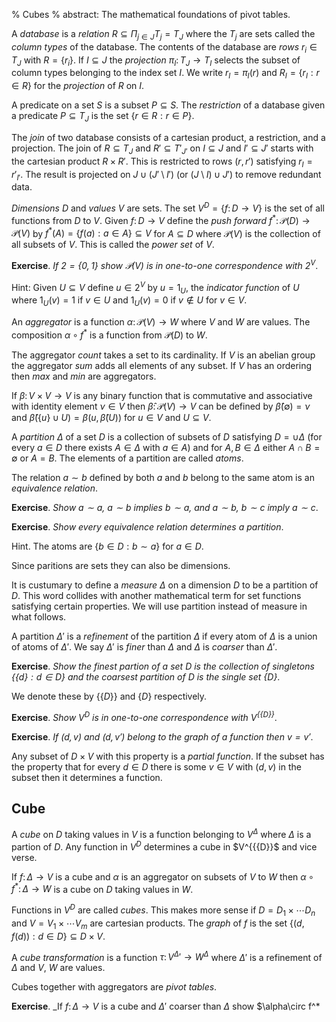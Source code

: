 % Cubes
% abstract: The mathematical foundations of pivot tables.

A _database_ is a _relation_ $R\subseteq \Pi_{j\in J} T_j = T_J$ where
the $T_j$ are sets called the _column types_ of the database. The contents of the
database are _rows_ $r_i\in T_J$ with $R = \{r_i\}$.
If $I\subseteq J$ the _projection_ $\pi_I\colon T_J\to T_I$
selects the subset of column types belonging to the index set $I$.
We write $r_I = \pi_I(r)$ and $R_I = \{r_I:r\in R\}$ for the
_projection_ of $R$ on $I$.

A predicate on a set $S$ is a subset $P\subseteq S$. The _restriction_
of a database given a predicate $P\subseteq T_J$ is
the set $\{r\in R:r\in P\}$.

The _join_ of two database consists of a cartesian product, a restriction,
and a projection. The join of $R\subseteq T_J$ and $R'\subseteq T'_{J'}$
on $I\subseteq J$ and $I'\subseteq J'$
starts with the cartesian product $R\times R'$. This is restricted
to rows $(r,r')$ satisfying $r_I = r'_{I'}$. The result is
projected on $J\cup (J'\setminus I')$ (or $(J\setminus I)\cup J'$)
to remove redundant data.

_Dimensions_ $D$ and _values_ $V$ are sets.
The set $V^D = \{f\colon D\to V\}$ is the set of all functions from $D$ to $V$.
Given $f\colon D\to V$ define the _push forward_
$f^*\colon\mathcal{P}(D)\to\mathcal{P}(V)$ by
$f^*(A) = \{f(a):a\in A\}\subseteq V$ for $A\subseteq D$
where $\mathcal{P}(V)$ is the collection of all subsets of $V$.
This is called the _power set_ of $V$.

__Exercise__. _If $2 = \{0,1\}$ show $\mathcal{P}(V)$ is in one-to-one correspondence with $2^V$_.

Hint: Given $U\subseteq V$ define $u\in 2^V$ by $u = 1_U$, the _indicator function_ of $U$ where
$1_U(v) = 1$ if $v\in U$ and $1_U(v) = 0$ if $v\not\in U$ for $v\in V$.

An _aggregator_ is a function $\alpha\colon\mathcal{P}(V)\to W$ where
$V$ and $W$ are values. The composition $\alpha\circ f^*$ is a function
from $\mathcal{P}(D)$ to $W$.

The aggregator _count_ takes a set to its cardinality.
If $V$ is an abelian group the aggregator _sum_ adds all elements of any subset.
If $V$ has an ordering then _max_ and _min_ are aggregators.

If $\beta\colon V\times V\to V$ is any binary function that is
commutative and associative with identity element $\nu\in V$ then
$\hat{\beta}\colon\mathcal{P}(V)\to V$ can be defined by
$\hat{\beta}(\emptyset) = \nu$ and $\hat{\beta}(\{u\}\cup U) = \beta(u, \hat{\beta}(U))$
for $u\in V$ and $U\subseteq V$.

A _partition_ $\Delta$ of a set $D$ is a collection of subsets of $D$ satisfying
$D = \cup \Delta$ (for every $a\in D$ there exists $A\in\Delta$ with $a\in A$)
and for $A,B\in\Delta$ either $A\cap B = \emptyset$ or $A = B$.
The elements of a partition are called _atoms_.

The relation $a\sim b$ defined by both $a$ and $b$ belong to the same atom
is an _equivalence relation_.

__Exercise__. _Show $a\sim a$, $a\sim b$ implies $b\sim a$, and
$a\sim b$, $b\sim c$ imply $a\sim c$_.

__Exercise__. _Show every equivalence relation determines a partition_.

Hint. The atoms are $\{b\in D:b\sim a\}$ for $a\in D$.

Since paritions are sets they can also be dimensions. 

It is custumary to define a _measure_ $\Delta$ on a dimension $D$ to be a partition of $D$.
This word collides with another mathematical term for set functions satisfying certain
properties. We will use partition instead of measure in what follows.

A partition $\Delta'$ is a _refinement_ of the partition $\Delta$ if every atom of $\Delta$ is a
union of atoms of $\Delta'$. We say $\Delta'$ is _finer_ than $\Delta$
and $\Delta$ is _coarser_ than $\Delta'$.

__Exercise__. _Show the finest partion of a set $D$ is the collection of singletons
$\{\{d\}:d\in D\}$ and the coarsest partition of $D$ is the single set $\{D\}$_.

We denote these by $\{\{D\}\}$ and $\{D\}$ respectively.

__Exercise__. _Show $V^D$ is in one-to-one correspondence with $V^{\{\{D\}\}}$_.

__Exercise__. _If $(d,v)$ and $(d,v')$ belong to the graph of a function then $v = v'$_.

Any subset of $D\times V$ with this property is a _partial function_. If the subset
has the property that for every $d\in D$ there is some $v\in V$ with $(d,v)$ in the 
subset then it determines a function.

## Cube

A _cube_ on $D$ taking values in $V$ is a function belonging to $V^\Delta$
where $\Delta$ is a partion of $D$.  Any function in $V^D$ determines
a cube in $V^{\{\{D\}\}$ and vice verse.

If $f\colon\Delta\to V$ is a cube and $\alpha$ is an
aggregator on subsets of $V$ to $W$ then $\alpha\circ f^*\colon\Delta\to W$
is a cube on $D$ taking values in $W$.

Functions in $V^D$ are called _cubes_. This makes more sense if
$D=D_1\times\cdots D_n$ and $V=V_1\times\cdots V_m$ are cartesian
products. The _graph_ of $f$ is the set $\{(d,f(d)):d\in D\}\subseteq
D\times V$.

A _cube transformation_ is a function $\tau\colon V^\Delta'\to W^\Delta$ where
$\Delta'$ is a refinement of $\Delta$ and $V$, $W$ are values.


Cubes together with aggregators are _pivot tables_.

__Exercise__. _If $f\colon\Delta\to V$ is a cube and $\Delta'$ coarser than $\Delta$
show $\alpha\circ f^*
